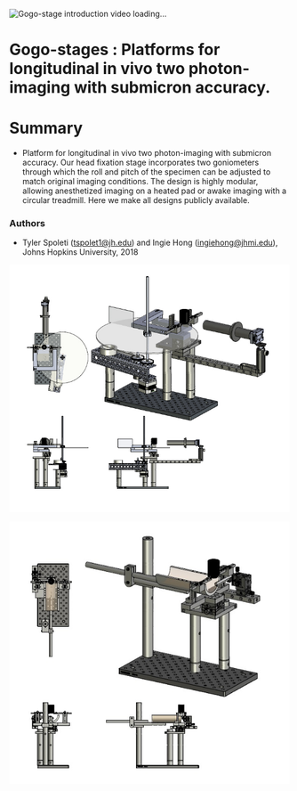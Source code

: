 
![Gogo-stage introduction video loading...](Media/From%20SolidWorks/Animations/Gogo-stages.gif)
# Gogo-stages : Platforms for longitudinal in vivo two photon-imaging with submicron accuracy.

# Summary #

* Platform for longitudinal in vivo two photon-imaging with submicron accuracy.  Our head fixation stage incorporates two goniometers through which the roll and pitch of the specimen can be adjusted to match original imaging conditions. The design is highly modular, allowing anesthetized imaging on a heated pad or awake imaging with a circular treadmill. Here we make all designs publicly available.

### Authors ###

* Tyler Spoleti (tspolet1@jh.edu) and Ingie Hong (ingiehong@jhmi.edu), Johns Hopkins University, 2018

![Treadmill Imaging Rig](Treadmill%20Imaging%20Rig/Drawing%20Files/Treadmill%20Rig_multiview.jpg)

![Treadmill Imaging Rig](Anesthetized%20Imaging%20Rig/Drawing%20Files/Anesthetized%20Imaging%20Rig.jpg)
